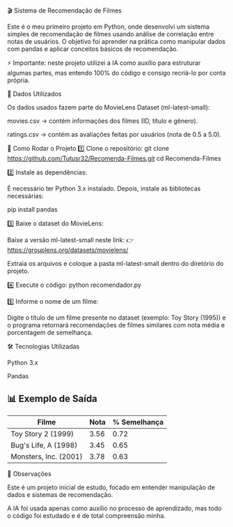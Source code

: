 🎬 Sistema de Recomendação de Filmes

Este é o meu primeiro projeto em Python, onde desenvolvi um sistema simples de recomendação de filmes usando análise de correlação entre notas de usuários.
O objetivo foi aprender na prática como manipular dados com pandas e aplicar conceitos básicos de recomendação.

⚡ Importante: neste projeto utilizei a IA como auxílio para estruturar algumas partes, mas entendo 100% do código e consigo recriá-lo por conta própria.

📂 Dados Utilizados

Os dados usados fazem parte do MovieLens Dataset (ml-latest-small):

movies.csv
 → contém informações dos filmes (ID, título e gênero).

ratings.csv
 → contém as avaliações feitas por usuários (nota de 0.5 a 5.0).

🚀 Como Rodar o Projeto
1️⃣ Clone o repositório:
git clone https://github.com/Tutusr32/Recomenda-Filmes.git
cd Recomenda-Filmes

2️⃣ Instale as dependências:

É necessário ter Python 3.x instalado. Depois, instale as bibliotecas necessárias:

pip install pandas

3️⃣ Baixe o dataset do MovieLens:

Baixe a versão ml-latest-small neste link:
👉 https://grouplens.org/datasets/movielens/

Extraia os arquivos e coloque a pasta ml-latest-small dentro do diretório do projeto.

4️⃣ Execute o código:
python recomendador.py

5️⃣ Informe o nome de um filme:

Digite o título de um filme presente no dataset (exemplo: Toy Story (1995)) e o programa retornará recomendações de filmes similares com nota média e porcentagem de semelhança.

🛠️ Tecnologias Utilizadas

Python 3.x

Pandas

## 📊 Exemplo de Saída  

| Filme                 | Nota | % Semelhança |
|-----------------------|------|--------------|
| Toy Story 2 (1999)    | 3.56 | 0.72         |
| Bug's Life, A (1998)  | 3.45 | 0.65         |
| Monsters, Inc. (2001) | 3.78 | 0.63         |

📌 Observações

Este é um projeto inicial de estudo, focado em entender manipulação de dados e sistemas de recomendação.

A IA foi usada apenas como auxílio no processo de aprendizado, mas todo o código foi estudado e é de total compreensão minha.
